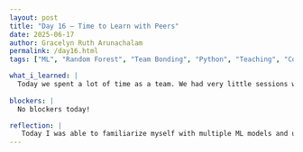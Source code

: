 ```yaml
---
layout: post
title: "Day 16 – Time to Learn with Peers"
date: 2025-06-17
author: Gracelyn Ruth Arunachalam
permalink: /day16.html
tags: ["ML", "Random Forest", "Team Bonding", "Python", "Teaching", "Collaboration"]

what_i_learned: |
  Today we spent a lot of time as a team. We had very little sessions with our mentors today. Each of us used various ML algorithms to train our models on sample data from Howard County. After we had all used various ML algorithms, we discussed our results together and helped each other fix issues we had in our code. Personally, I tested the Random Forest, Gradient Boosting, Linear Regression and SVR algorithms. From the tests that we ran, my results showed that Random forest and Gradient Boosting had the best results. Following that, we had a short review of our code and walked through it with each other. After that we had a little time of bonding and getting to know each other better, and was a time of team bonding.
 
blockers: |
  No blockers today!

reflection: |
   Today I was able to familiarize myself with multiple ML models and understand how the functions in those libraries worked. I was able to also use the collab platform and get comfortable with coding in blocks and segments. I also enjoyed just having time with my group to get to teach each other and learn from each other.
---
```

